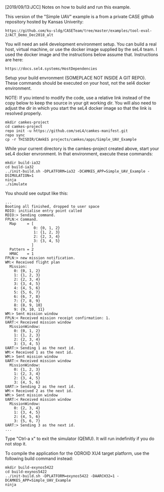 [2019/09/13:JCC] Notes on how to build and run this example.

This version of the "Simple UAV" example is a from a private CASE github 
repository hosted by Kansas Univerity:

    https://github.com/ku-sldg/CASETeam/tree/master/examples/tool-eval-2/ACT_Demo_Dec2018_alt


You will need an sel4 development environment setup. You can build a real
host, virtual machine, or use the docker image supplied by the seL4 team. I
used the docker image and the instructions below assume that. Instructions are
here:

    https://docs.sel4.systems/HostDependencies

Setup your build envronment (SOMEPLACE NOT INSIDE A GIT REPO). These commands
should be executed on your host, not the sel4 docker environment.

NOTE: If you intend to modify the code, use a relative link instead of the copy below 
to keep the source in your git working dir. You will also need to adjust the dir
in which you start the seL4 docker image so that the link is resolved properly.

```
mkdir camkes-project
cd camkes-project
repo init -u https://github.com/seL4/camkes-manifest.git
repo sync
cp -r THISDIR/CAmkES projects/camkes/apps/Simple_UAV_Example
```

While your current directory is the camkes-project created above, start your
seL4 docker envronment. In that environment, execute these commands:

```
mkdir build-ia32
cd build-ia32
../init-build.sh -DPLATFORM=ia32 -DCAMKES_APP=Simple_UAV_Example -DSIMULATION=1
ninja
./simulate
```

You should see output like this:

```
...
Booting all finished, dropped to user space
RDIO: initialise entry point called
RDIO:> Sending command.
FPLN:< Command.
  Map     = [
             0: {0, 1, 2}
             1: {1, 2, 3}
             2: {2, 3, 4}
             3: {3, 4, 5}
            ]
  Pattern = 2
  HMAC    = 1
FPLN:> new mission notification.
WM:< Received flight plan
  Mission:
    0: {0, 1, 2}
    1: {1, 2, 3}
    2: {2, 3, 4}
    3: {3, 4, 5}
    4: {4, 5, 6}
    5: {5, 6, 7}
    6: {6, 7, 8}
    7: {7, 8, 9}
    8: {8, 9, 10}
    9: {9, 10, 11}
WM:> Sent mission window
FPLN:< Received mission receipt confirmation: 1.
UART:< Received mission window
  MissionWindow:
    0: {0, 1, 2}
    1: {1, 2, 3}
    2: {2, 3, 4}
    3: {3, 4, 5}
UART:> Sending 1 as the next id.
WM:< Received 1 as the next id.
WM:> Sent mission window
UART:< Received mission window
  MissionWindow:
    0: {1, 2, 3}
    1: {2, 3, 4}
    2: {3, 4, 5}
    3: {4, 5, 6}
UART:> Sending 2 as the next id.
WM:< Received 2 as the next id.
WM:> Sent mission window
UART:< Received mission window
  MissionWindow:
    0: {2, 3, 4}
    1: {3, 4, 5}
    2: {4, 5, 6}
    3: {5, 6, 7}
UART:> Sending 3 as the next id.
...
```

Type "Ctrl-a x" to exit the simulator (QEMU). It will run indefinitly if you
do not stop it.

To compile the application for the ODROID XU4 target platform, use the following
build command instead:

```
mkdir build-exynos5422
cd build-exynos5422
../init-build.sh -DPLATFORM=exynos5422 -DAARCH32=1 -DCAMKES_APP=Simple_UAV_Example
ninja
```
